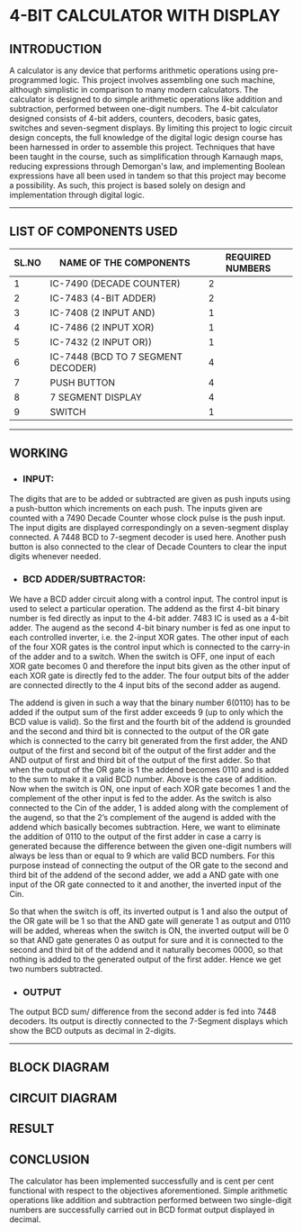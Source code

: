 
# 4-BIT CALCULATOR WITH DISPLAY                           
                               
                           

## INTRODUCTION
                                               
A calculator is any device that performs arithmetic operations using pre-programmed logic. This project involves assembling one such machine, although simplistic in comparison to many modern calculators. The calculator is designed to do simple arithmetic operations like addition and subtraction, performed between one-digit numbers. The 4-bit calculator designed consists of 4-bit adders, counters, decoders, basic gates, switches and seven-segment displays. By limiting this project to logic circuit design concepts, the full knowledge of the digital logic design course has been harnessed in order to assemble this project. Techniques that have been taught in the course, such as simplification through Karnaugh maps, reducing expressions through Demorgan's law, and implementing Boolean expressions have all been used in tandem so that this project may become a possibility. As such, this project is based solely on design and implementation through digital logic.
___

 
## LIST OF COMPONENTS USED

| SL.NO      | NAME OF THE COMPONENTS | REQUIRED NUMBERS |
| ----       | -----                  | ---              |
|1           | IC-7490 (DECADE COUNTER) | 2              |
|2           | IC-7483 (4-BIT ADDER) | 2              |
|3           | IC-7408 (2 INPUT AND) | 1              |
|4           | IC-7486 (2 INPUT XOR) | 1              |
|5           | IC-7432 (2 INPUT OR)) | 1              |
|6           | IC-7448 (BCD TO 7 SEGMENT DECODER) | 4              |
|7           | PUSH BUTTON | 4              |
|8           | 7 SEGMENT DISPLAY | 4              |
|9           | SWITCH | 1              |

___

## WORKING
 
* ### INPUT:
The digits that are to be added or subtracted are given as push inputs using a push-button which increments on each push. The inputs given are counted with a 7490 Decade Counter whose clock pulse is the push input. The input digits are displayed correspondingly on a seven-segment display connected. A 7448 BCD to 7-segment decoder is used here. Another push button is also connected to the clear of Decade Counters to clear the input digits whenever needed.

* ### BCD ADDER/SUBTRACTOR:

We have a BCD adder circuit along with a control input. The control input is used to select a particular operation. The addend as the first 4-bit binary number is fed directly as input to the 4-bit adder. 7483 IC is used as a 4-bit adder. The augend as the second 4-bit binary number is fed as one input to each controlled inverter, i.e. the 2-input XOR gates. The other input of each of the four XOR gates is the control input which is connected to the carry-in of the adder and to a switch. When the switch is OFF, one input of each XOR gate becomes 0 and therefore the input bits given as the other input of each XOR gate is directly fed to the adder. The four output bits of the adder are connected directly to the 4 input bits of the second adder as augend. 


The addend is given in such a way that the binary number 6(0110) has to be added if the output sum of the first adder exceeds 9 (up to only which the BCD value is valid). So the first and the fourth bit of the addend is grounded and the second and third bit is connected to the output of the OR gate which is connected to the carry bit generated from the first adder, the AND output of the first and second bit of the output of the first adder and the AND output of first and third bit of the output of the first adder. So that when the output of the OR gate is 1 the addend becomes 0110 and is added to the sum to make it a valid BCD number. Above is the case of addition. Now when the switch is ON, one input of each XOR gate becomes 1 and the complement of the other input is fed to the adder. As the switch is also connected to the Cin of the adder, 1 is added along with the complement of the augend, so that the 2’s complement of the augend is added with the addend which basically becomes subtraction. Here, we want to eliminate the addition of 0110 to the output of the first adder in case a carry is generated because the difference between the given one-digit numbers will always be less than or equal to 9 which are valid BCD numbers. For this purpose instead of connecting the output of the OR gate to the second and third bit of the addend of the second adder, we add a AND gate with one input of the OR gate connected to it and another, the inverted input of the Cin. 




So that when the switch is off, its inverted output is 1 and also the output of the OR gate will be 1 so that the AND gate will generate 1 as output and 0110 will be added, whereas when the switch is ON, the inverted output will be 0 so that AND gate generates 0 as output for sure and it is connected to the second and third bit of the addend and it naturally becomes 0000, so that nothing is added to the generated output of the first adder. Hence we get two numbers subtracted.

* ### OUTPUT
The output BCD sum/ difference from the second adder is fed into 7448 decoders. Its output is directly connected to the 7-Segment displays which show the BCD outputs as decimal in 2-digits.

___

## BLOCK DIAGRAM
       






## CIRCUIT DIAGRAM

## RESULT



## CONCLUSION

 
The calculator has been implemented successfully and is cent per cent functional with respect to the objectives aforementioned. Simple arithmetic operations like addition and subtraction performed between two single-digit numbers are successfully carried out in BCD format output displayed in decimal.
